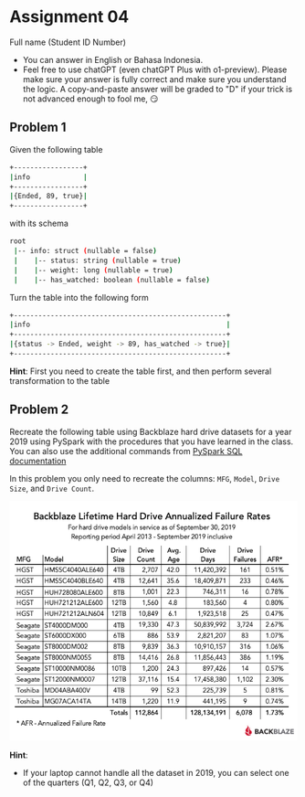 # Assignment 04

Full name (Student ID Number)

- You can answer in English or Bahasa Indonesia.
- Feel free to use chatGPT (even chatGPT Plus with o1-preview). 
  Please make sure your answer is fully correct and make sure you understand the 
  logic. A copy-and-paste answer will be graded to "D" if your trick is
  not advanced enough to fool me, 😏

## Problem 1

Given the following table

```bash
+-----------------+
|info             |
+-----------------+
|{Ended, 89, true}|
+-----------------+
```

with its schema
```bash
root
 |-- info: struct (nullable = false)
 |    |-- status: string (nullable = true)
 |    |-- weight: long (nullable = true)
 |    |-- has_watched: boolean (nullable = false)
```

Turn the table into the following form
```bash
+----------------------------------------------------+
|info                                                | 
+----------------------------------------------------+
|{status -> Ended, weight -> 89, has_watched -> true}|
+----------------------------------------------------+
```

**Hint**: First you need to create the table first, and then perform
several transformation to the table

## Problem 2  
Recreate the following table using Backblaze hard drive
datasets for a year 2019 using PySpark with the procedures
that you have learned in the class. You can also use the additional commands
from [PySpark SQL documentation](https://spark.apache.org/docs/latest/api/python/reference/pyspark.sql/index.html)

In this problem you only need to recreate the columns: `MFG`, `Model`, 
`Drive Size`, and `Drive Count`.

<img src="../img-resources/07-backblaze-report-Q3-2019-Drive-Stats-table-V2.png">

**Hint**: 
- If your laptop cannot handle all the dataset in 2019, you 
  can select one of the quarters (Q1, Q2, Q3, or Q4)